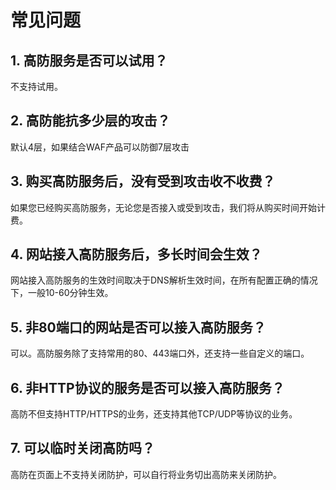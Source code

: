 # 常见问题



## 1. 高防服务是否可以试用？

不支持试用。

## 2. 高防能抗多少层的攻击？

默认4层，如果结合WAF产品可以防御7层攻击

## 3. 购买高防服务后，没有受到攻击收不收费？

如果您已经购买高防服务，无论您是否接入或受到攻击，我们将从购买时间开始计费。

## 4. 网站接入高防服务后，多长时间会生效？

网站接入高防服务的生效时间取决于DNS解析生效时间，在所有配置正确的情况下，一般10-60分钟生效。

## 5. 非80端口的网站是否可以接入高防服务？

可以。高防服务除了支持常用的80、443端口外，还支持一些自定义的端口。

## 6. 非HTTP协议的服务是否可以接入高防服务？

高防不但支持HTTP/HTTPS的业务，还支持其他TCP/UDP等协议的业务。

## 7. 可以临时关闭高防吗？

高防在页面上不支持关闭防护，可以自行将业务切出高防来关闭防护。

## 
